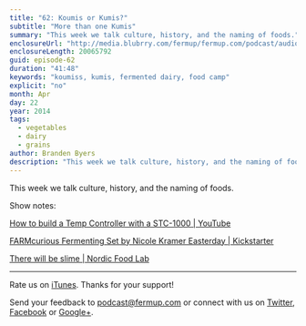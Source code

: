 ```yaml
---
title: "62: Koumis or Kumis?"
subtitle: "More than one Kumis"
summary: "This week we talk culture, history, and the naming of foods."
enclosureUrl: "http://media.blubrry.com/fermup/fermup.com/podcast/audio/fermup-62.mp3"
enclosureLength: 20065792
guid: episode-62
duration: "41:48"
keywords: "koumiss, kumis, fermented dairy, food camp"
explicit: "no"
month: Apr
day: 22
year: 2014
tags:
  - vegetables
  - dairy
  - grains
author: Branden Byers
description: "This week we talk culture, history, and the naming of foods."
---
```

This week we talk culture, history, and the naming of foods.

Show notes:

[How to build a Temp Controller with a STC-1000 | YouTube](https://www.youtube.com/watch?v=SrdOpk10MkE&feature=youtu.be)

[FARMcurious Fermenting Set by Nicole Kramer Easterday | Kickstarter](https://www.kickstarter.com/projects/2021939414/farmcurious-fermenting-set)

[There will be slime | Nordic Food Lab](http://nordicfoodlab.org/blog/2014/3/there-will-be-slime)

---

Rate us on [iTunes](http://itunes.apple.com/podcast/fermup-fermented-food-podcast/id593958494). Thanks for your support!

Send your feedback to <a href="mailto:podcast@fermup.com">podcast@fermup.com</a> or connect with us on [Twitter](https://twitter.com/fermup), [Facebook](http://www.facebook.com/fermup) or [Google+](https://google.com/+fermup).
